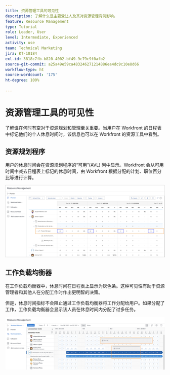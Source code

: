 ```yaml
---
title: 资源管理工具的可见性
description: 了解什么是主要受让人及其对资源管理有何影响。
feature: Resource Management
type: Tutorial
role: Leader, User
level: Intermediate, Experienced
activity: use
team: Technical Marketing
jira: KT-10184
exl-id: 3818c7fb-b820-4002-bf49-9c79c9f0afb2
source-git-commit: a25a49e59ca483246271214886ea4dc9c10e8d66
workflow-type: ht
source-wordcount: '175'
ht-degree: 100%

---
```


# 资源管理工具的可见性

了解谁在何时有空对于资源规划和管理至关重要。当用户在 Workfront 的日程表中标记他们的个人休息时间时，该信息也可以在 Workfront 的资源工具中看到。

## 资源规划程序

用户的休息时间会在资源规划程序的“可用”(AVL) 列中显示。Workfront 会从可用时间中减去日程表上标记的休息时间，由 Workfront 根据分配的计划、职位百分比等进行计算。

![“可用”列中的休息时间](assets/vis_01.png)

## 工作负载均衡器

在工作负载均衡器中，休息时间在日程表上显示为灰色条。这种可见性有助于资源管理者和其他人在分配工作时作出更明智的决策。

但是，休息时间指标不会阻止通过工作负载均衡器将工作分配给用户。如果分配了工作，工作负载均衡器会显示该人员在休息时间内分配了过多任务。

![休息时间灰色条](assets/vis_02.png)
